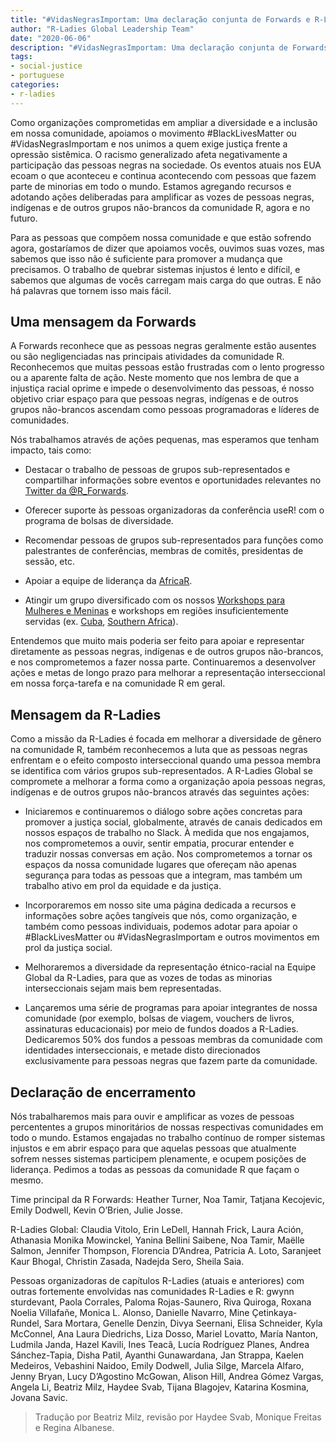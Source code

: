 ```yaml
---
title: "#VidasNegrasImportam: Uma declaração conjunta de Forwards e R-Ladies"
author: "R-Ladies Global Leadership Team"
date: "2020-06-06"
description: "#VidasNegrasImportam: Uma declaração conjunta de Forwards e R-Ladies"
tags: 
- social-justice
- portuguese
categories:
- r-ladies
---
```




Como organizações comprometidas em ampliar a diversidade e a inclusão em nossa comunidade, apoiamos o movimento #BlackLivesMatter ou #VidasNegrasImportam e nos unimos a quem exige justiça frente a opressão sistêmica. O racismo generalizado afeta negativamente a participação das pessoas negras na sociedade. Os eventos atuais nos EUA ecoam o que aconteceu e continua acontecendo com pessoas que fazem parte de minorias em todo o mundo. Estamos agregando recursos e adotando ações deliberadas para amplificar as vozes de pessoas negras, indígenas e de outros grupos não-brancos da comunidade R, agora e no futuro.

Para as pessoas que compõem nossa comunidade e que estão sofrendo agora, gostaríamos de dizer que apoiamos vocês, ouvimos suas vozes, mas sabemos que isso não é suficiente para promover a mudança que precisamos. O trabalho de quebrar sistemas injustos é lento e difícil, e sabemos que algumas de vocês carregam mais carga do que outras. E não há palavras que tornem isso mais fácil.

## Uma mensagem da Forwards

A Forwards reconhece que as pessoas negras geralmente estão ausentes ou são negligenciadas nas principais atividades da comunidade R. Reconhecemos que muitas pessoas estão frustradas com o lento progresso ou a aparente falta de ação. Neste momento que nos lembra de que a injustiça racial oprime e impede o desenvolvimento das pessoas, é nosso objetivo criar espaço para que pessoas negras, indígenas e de outros grupos não-brancos ascendam como pessoas programadoras e líderes de comunidades.

Nós trabalhamos através de ações pequenas, mas esperamos que tenham impacto, tais como:

* Destacar o trabalho de pessoas de grupos sub-representados e compartilhar informações sobre eventos e oportunidades relevantes no [Twitter da @R_Forwards](https://twitter.com/r_forwards).

* Oferecer suporte às pessoas organizadoras da conferência useR! com o programa de bolsas de diversidade.

* Recomendar pessoas de grupos sub-representados para funções como palestrantes de conferências, membras de comitês, presidentas de sessão, etc.

* Apoiar a equipe de liderança da [AfricaR](https://africa-r.org/).

* Atingir um grupo diversificado com os nossos [Workshops para Mulheres e Meninas](https://forwards.github.io/blog/2019/09/22/workshops-for-women-and-girls/) e workshops em regiões insuficientemente servidas (ex. [Cuba](https://forwards.github.io/blog/2018/07/07/havanar/), [Southern Africa](https://forwards.github.io/blog/2020/05/25/southern-africa-project-2020/)).

Entendemos que muito mais poderia ser feito para apoiar e representar diretamente as pessoas negras, indígenas e de outros grupos não-brancos, e nos comprometemos a fazer nossa parte. Continuaremos a desenvolver ações e metas de longo prazo para melhorar a representação interseccional em nossa força-tarefa e na comunidade R em geral.

## Mensagem da R-Ladies

Como a missão da R-Ladies é focada em melhorar a diversidade de gênero na comunidade R, também reconhecemos a luta que as pessoas negras enfrentam e o efeito composto interseccional quando uma pessoa membra se identifica com vários grupos sub-representados. A R-Ladies Global se compromete a melhorar a forma como a organização apoia pessoas negras, indígenas e de outros grupos não-brancos através das seguintes ações:


* Iniciaremos e continuaremos o diálogo sobre ações concretas para promover a justiça social, globalmente, através de canais dedicados em nossos espaços de trabalho no Slack. À medida que nos engajamos, nos comprometemos a ouvir, sentir empatia, procurar entender e traduzir nossas conversas em ação. Nos comprometemos a tornar os espaços da nossa comunidade lugares que ofereçam não apenas segurança para todas as pessoas que a integram, mas também um trabalho ativo em prol da equidade e da justiça.

* Incorporaremos em nosso site uma página dedicada a recursos e informações sobre ações tangíveis que nós, como organização, e também como pessoas individuais, podemos adotar para apoiar o #BlackLivesMatter ou #VidasNegrasImportam e outros movimentos em prol da justiça social.

* Melhoraremos a diversidade da representação étnico-racial na Equipe Global da R-Ladies, para que as vozes de todas as minorias interseccionais sejam mais bem representadas. 

* Lançaremos uma série de programas para apoiar integrantes de nossa comunidade (por exemplo, bolsas de viagem, vouchers de livros, assinaturas educacionais) por meio de fundos doados a R-Ladies. Dedicaremos 50% dos fundos a pessoas membras da comunidade com identidades interseccionais, e metade disto direcionados exclusivamente para pessoas negras que fazem parte da comunidade.

## Declaração de encerramento


Nós trabalharemos mais para ouvir e amplificar as vozes de pessoas percententes a grupos minoritários de nossas respectivas comunidades em todo o mundo. Estamos engajadas no trabalho contínuo de romper sistemas injustos e em abrir espaço para que aquelas pessoas que atualmente sofrem nesses sistemas participem plenamente, e ocupem posições de liderança. Pedimos a todas as pessoas da comunidade R que façam o mesmo.


Time principal da R Forwards: Heather Turner, Noa Tamir, Tatjana Kecojevic, Emily Dodwell, Kevin O’Brien, Julie Josse.

R-Ladies Global: Claudia Vitolo, Erin LeDell, Hannah Frick, Laura Ación, Athanasia Monika Mowinckel, Yanina Bellini Saibene, Noa Tamir, Maëlle Salmon, Jennifer Thompson, Florencia D’Andrea, Patricia A. Loto, Saranjeet Kaur Bhogal, Christin Zasada, Nadejda Sero, Sheila Saia.

Pessoas organizadoras de capítulos R-Ladies (atuais e anteriores) com outras fortemente envolvidas nas comunidades R-Ladies e R: gwynn sturdevant, Paola Corrales, Paloma Rojas-Saunero, Riva Quiroga, Roxana Noelia Villafañe, Monica L. Alonso, Danielle Navarro, Mine Çetinkaya-Rundel, Sara Mortara, Genelle Denzin, Divya Seernani, Elisa Schneider, Kyla McConnel, Ana Laura Diedrichs, Liza Dosso, Mariel Lovatto, María Nanton, Ludmila Janda, Hazel Kavili, Ines Teacã, Lucía Rodríguez Planes, Andrea Sánchez-Tapia, Disha Patil, Ayanthi Gunawardana, Jan Strappa, Kaelen Medeiros, Vebashini Naidoo, Emily Dodwell, Julia Silge, Marcela Alfaro, Jenny Bryan, Lucy D’Agostino McGowan, Alison Hill, Andrea Gómez Vargas, Angela Li, Beatriz Milz, Haydee Svab, Tijana Blagojev, Katarina Kosmina, Jovana Savic.



> Tradução por Beatriz Milz, revisão por Haydee Svab, Monique Freitas e Regina Albanese.
